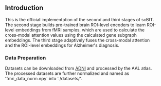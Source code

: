 ## Introduction
This is the official implementation of the second and third stages of scBIT. 
The second stage builds pre-trained brain ROI-level encoders to learn ROI-level embeddings from fMRI samples, which are used to calculate the cross-modal attention values using the calculated gene subgraph embeddings. 
The third stage adaptively fuses the cross-modal attention and the ROI-level embeddings for Alzheimer's diagnosis.

### Data Preparation
Datasets can be downloaded from [ADNI](https://adni.loni.usc.edu/) and processed by the AAL atlas. The processed datasets are further normalized and named as 'fmri_data_norm.npy' into './datasets/'.
